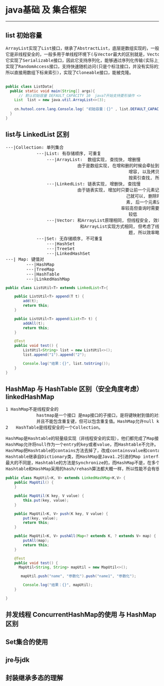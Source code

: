 # java基础 及 集合框架
---
## list 初始容量
<pre>
ArrayList实现了List接口，继承了AbstractList，底层是数组实现的，一般我们把它认为是可以自增扩容的数组。
它是非线程安全的，一般多用于单线程环境下(与Vector最大的区别就是，Vector是线程安全的，所以ArrayList 性能相对Vector 会好些)，
它实现了Serializable接口，因此它支持序列化，能够通过序列化传输(实际上java类库中的大部分类都是实现了这个接口的)，
实现了RandomAccess接口，支持快速随机访问(只是个标注接口，并没有实际的方法),这里主要表现为可以通过下标直接访问(底层是数组实现的，
所以直接用数组下标来索引)，实现了Cloneable接口，能被克隆。

</pre>
```java
public class ListData{
  public static void main(String[] args){
      // 默认初始容量 DEFAULT_CAPACITY 10  java7开始支持菱形操作 <>
    List  list = new java.util.ArrayList<>(3);
    
    cn.hutool.core.lang.Console.log( "初始容量：{}" , list.DEFAULT_CAPACITY);
  }
}
```

## list与 LinkedList 区别
<pre>
---|Collection: 单列集合  
            ---|List: 有存储顺序, 可重复  
                ---|ArrayList:  数组实现, 查找快, 增删慢  
                            由于是数组实现, 在增和删的时候会牵扯到数组  
                                                增容, 以及拷贝元素. 所以慢。数组是可以直接  
                                                按索引查找, 所以查找时较快  
                ---|LinkedList: 链表实现, 增删快, 查找慢  
                            由于链表实现, 增加时只要让前一个元素记住自  
                                               己就可以, 删除时让前一个元素记住后一个元  
                                               素, 后一个元素记住前一个元素. 这样的增删效  
                                             率较高但查询时需要一个一个的遍历, 所以效率  
                                                较低  
                ---|Vector: 和ArrayList原理相同, 但线程安全, 效率略低  
                             和ArrayList实现方式相同, 但考虑了线程安全问  
                                                题, 所以效率略低  
            ---|Set: 无存储顺序, 不可重复  
                ---|HashSet  
                ---|TreeSet  
                ---|LinkedHashSet  
---| Map: 键值对  
        ---|HashMap  
        ---|TreeMap  
        ---|HashTable  
        ---|LinkedHashMap
</pre>
```java
public class ListUtil<T> extends LinkedList<T>{

    public ListUtil<T> append(T t) {
        add(t);
        return this;
    }

    public ListUtil<T> append(List<T> t) {
        addAll(t);
        return this;
    }

    @Test
    public void test() {
        ListUtil<String> list = new ListUtil<>();
        list.append("1").append("2");

        Console.log("结果：{}", list.toString());
    }
}
```

## HashMap 与 HashTable 区别（安全角度考虑）linkedHashMap
<pre>
1 HashMap不是线程安全的
            hastmap是一个接口 是map接口的子接口，是将键映射到值的对象，其中键和值都是对象，
            并且不能包含重复键，但可以包含重复值。HashMap允许null key和null value，而hashtable不允许。
2   HashTable是线程安全的一个Collection。

HashMap是Hashtable的轻量级实现（非线程安全的实现），他们都完成了Map接口，主要区别在于HashMap允许空（null）键值（key）,由于非线程安全，效率上可能高于Hashtable。
HashMap允许将null作为一个entry的key或者value，而Hashtable不允许。
HashMap把Hashtable的contains方法去掉了，改成containsvalue和containsKey。因为contains方法容易让人引起误解。 
Hashtable继承自Dictionary类，而HashMap是Java1.2引进的Map interface的一个实现。
最大的不同是，Hashtable的方法是Synchronize的，而HashMap不是，在多个线程访问Hashtable时，不需要自己为它的方法实现同步，而HashMap 就必须为之提供外同步。 
Hashtable和HashMap采用的hash/rehash算法都大概一样，所以性能不会有很大的差异。
</pre>
```java
public class MapUtil<K, V> extends LinkedHashMap<K,V> {
    public MapUtil() {
    }

    public MapUtil(K key, V value) {
        this.put(key, value);
    }

    public MapUtil<K, V> push(K key, V value) {
        put(key, value);
        return this;
    }

    public MapUtil<K, V> pushAll(Map<? extends K, ? extends V> map) {
        putAll(map);
        return this;
    }

    @Test
    public void test() {
      MapUtil<String, String> mapUtil = new MapUtil<>();

       mapUtil.push("name", "参数化").push("name1", "参数化");

        Console.log("结果：{}", mapUtil);
    }

}
```

## 并发线程 ConcurrentHashMap的使用 与 HashMap区别

## Set集合的使用

## jre与jdk

## 封装继承多态的理解

